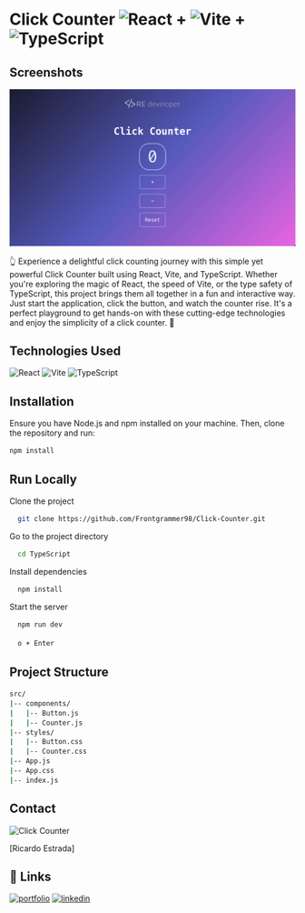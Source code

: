 
# Click Counter ![React](https://img.shields.io/badge/React-61DAFB?style=for-the-badge&logo=react&logoColor=white) + ![Vite](https://img.shields.io/badge/Vite-646CFF?style=for-the-badge&logo=vite&logoColor=white) + ![TypeScript](https://img.shields.io/badge/TypeScript-007ACC?style=for-the-badge&logo=typescript&logoColor=white) 

## Screenshots

![Click Counter](./screenshots/click-counter-screenshot.png)

👆 Experience a delightful click counting journey with this simple yet powerful Click Counter built using React, Vite, and TypeScript. Whether you're exploring the magic of React, the speed of Vite, or the type safety of TypeScript, this project brings them all together in a fun and interactive way. Just start the application, click the button, and watch the counter rise. It's a perfect playground to get hands-on with these cutting-edge technologies and enjoy the simplicity of a click counter. 🚀



## Technologies Used

![React](https://img.shields.io/badge/React-61DAFB?style=for-the-badge&logo=react&logoColor=white)
![Vite](https://img.shields.io/badge/Vite-646CFF?style=for-the-badge&logo=vite&logoColor=white)
![TypeScript](https://img.shields.io/badge/TypeScript-007ACC?style=for-the-badge&logo=typescript&logoColor=white)

## Installation


Ensure you have Node.js and npm installed on your machine. Then, clone the repository and run:

```bash
npm install
```

## Run Locally

Clone the project

```bash
  git clone https://github.com/Frontgrammer98/Click-Counter.git
```

Go to the project directory

```bash
  cd TypeScript
```

Install dependencies

```bash
  npm install
```

Start the server

```bash
  npm run dev

  o + Enter
```


## Project Structure
```bash
src/
|-- components/
|   |-- Button.js
|   |-- Counter.js
|-- styles/
|   |-- Button.css
|   |-- Counter.css
|-- App.js
|-- App.css
|-- index.js
```
## Contact

<img src="./screenshots/relogo.png.png" alt="Click Counter" width="300">

[Ricardo Estrada]

## 🔗 Links
[![portfolio](https://img.shields.io/badge/my_portfolio-000?style=for-the-badge&logo=ko-fi&logoColor=white)](https://github.com/Frontgrammer98/Frontgrammer98)
[![linkedin](https://img.shields.io/badge/linkedin-0A66C2?style=for-the-badge&logo=linkedin&logoColor=white)](https://www.linkedin.com/in/ricardo-estrada-b433b71a7/)





